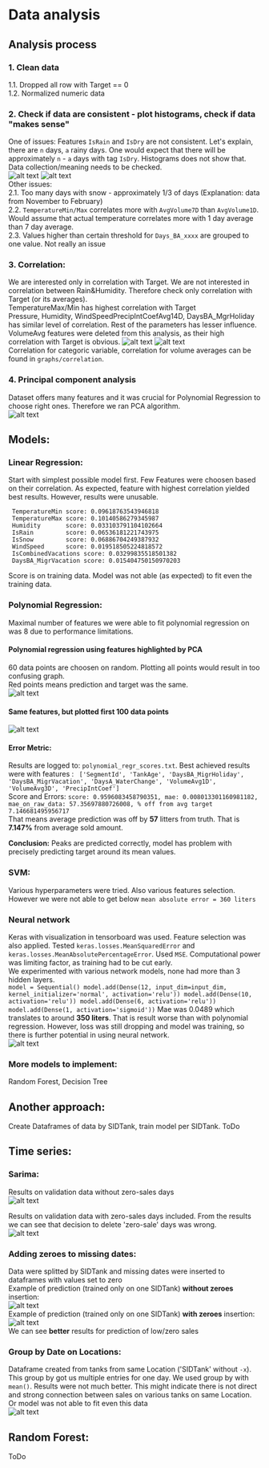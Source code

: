 # Data analysis

## Analysis process

### 1. Clean data
   1.1. Dropped all row with Target == 0 <br>
   1.2. Normalized numeric data
### 2. Check if data are consistent - plot histograms, check if data "makes sense"
   One of issues:
   Features `IsRain` and `IsDry` are not consistent. Let's explain, there are `n` days, `a` rainy days.
   One would expect that there will be approximately `n` - `a` days with tag `IsDry`.
   Histograms does not show that. Data collection/meaning needs to be checked.<br>
   ![alt text](graphs/feature_analysis/IsRain.png)
   ![alt text](graphs/feature_analysis/IsDry.png)<br>
   Other issues:<br> 2.1. Too many days with snow - approximately 1/3 of days (Explanation: data from November to February) <br>
   2.2. `TemperatureMin/Max` correlates more with `AvgVolume7D` than `AvgVolume1D`.
   Would assume that actual temperature correlates more with 1 day average than 7 day average. <br>
   2.3. Values higher than certain threshold for `Days_BA_xxxx` are grouped to one value. Not really an issue <br>
### 3. Correlation:
We are interested only in correlation with Target. We are not interested in correlation between Rain&Humidity.
Therefore check only correlation with Target (or its averages). <br>
TemperatureMax/Min has highest correlation with Target  <br>
Pressure, Humidity, WindSpeedPrecipIntCoefAvg14D, DaysBA_MgrHoliday has similar level of correlation.
Rest of the parameters has lesser influence.
   VolumeAvg features were deleted from this analysis, as their high correlation with Target is obvious.
   ![alt text](graphs/correlation/correlation_graph_Target.png)
   ![alt text](graphs/correlation/correlation_graph_sales_volume.png)
   <br> Correlation for categoric variable, correlation for volume averages can be found in `graphs/correlation`.

### 4. Principal component analysis

Dataset offers many features and it was crucial for Polynomial Regression to choose right ones.
Therefore we ran PCA algorithm. <br>
   ![alt text](graphs/feature_analysis/PCA.png)<br>

## Models:

### Linear Regression:
Start with simplest possible model first. Few Features were choosen based on their correlation.
As expected, feature with highest correlation yielded best results. However, results were unusable.
```
 TemperatureMin score: 0.09618763543946818
 TemperatureMax score: 0.10140586279345987
 Humidity       score: 0.033103791104102664
 IsRain         score: 0.06536181221743975
 IsSnow         score: 0.06886704249387932
 WindSpeed      score: 0.019518505224818572
 IsCombinedVacations score: 0.03299835518501382
 DaysBA_MigrVacation score: 0.015404750150970203
```
Score is on training data. Model was not able (as expected) to fit even the training data.

### Polynomial Regression:

Maximal number of features we were able to fit polynomial regression on was 8 due to performance limitations.
#### Polynomial regression using features highlighted by PCA
60 data points are choosen on random. Plotting all points would result in too confusing graph. <br>
Red points means prediction and target was the same. <br>
![alt text](graphs/regression/polynom_regression_unscaled_high_pca_scatter.png) <br>
#### Same features, but plotted first 100 data points <br>
![alt text](graphs/regression/polynom_regression_high_pca.png) <br>

#### Error Metric:
Results are logged to: `polynomial_regr_scores.txt`.
Best achieved results were with features : 
` ['SegmentId', 'TankAge', 'DaysBA_MigrHoliday', 'DaysBA_MigrVacation', 'DaysA_WaterChange', 'VolumeAvg1D', 'VolumeAvg3D', 'PrecipIntCoef']` <br>
Score and Errors: `score: 0.9596083458790351, mae: 0.008013301160981182, mae_on_raw_data: 57.35697880726008, % off from avg target 7.146681495956717`<br>
That means average prediction was off by **57** litters from truth. That is **7.147%** from average sold amount.

**Conclusion:** Peaks are predicted correctly, model has problem with precisely predicting target around its mean values. <br>

### SVM:

Various hyperparameters were tried. Also various features selection.<br>
However we were not able to get below `mean absolute error = 360 liters`


### Neural network

Keras with visualization in tensorboard was used. Feature selection was also applied.
Tested `keras.losses.MeanSquaredError` and `keras.losses.MeanAbsolutePercentageError`. Used `MSE`.
Computational power was limiting factor, as training had to be cut early. <br>
We experimented with various network models, none had more than 3 hidden layers. <br>
`
model = Sequential()
        model.add(Dense(12, input_dim=input_dim, kernel_initializer='normal', activation='relu'))
        model.add(Dense(10, activation='relu'))
        model.add(Dense(6, activation='relu'))
        model.add(Dense(1, activation='sigmoid'))
`
Mae was 0.0489 which translates to around **350 liters**. That is result worse than with polynomial regression.
However, loss was still dropping and model was training, so there is further potential in using neural network.<br>
![alt text](graphs/neural_net/long_train_TensorBoard.png) <br>


### More models to implement:
Random Forest, Decision Tree


## Another approach:
Create Dataframes of data by SIDTank, train model per SIDTank. ToDo

## Time series:

### Sarima:

Results on validation data without zero-sales days<br>
![alt text](graphs_time_series/sarimax_day_of_the_week.png) <br>


Results on validation data with zero-sales days included.
From the results we can see that decision to delete 'zero-sale' days was wrong.
<br>
![alt text](graphs_time_series/sarimax_day_of_the_week_zero_sale_days_included.png) <br>

### Adding zeroes to missing dates:
Data were splitted by SIDTank and missing dates were inserted to dataframes with values set to zero <br>
Example of prediction (trained only on one SIDTank) **without zeroes** insertion:<br>
![alt text](graphs_time_series/sarimax_on_tank_ids/110706-7.png) <br>
Example of prediction (trained only on one SIDTank) **with zeroes** insertion:<br>
![alt text](graphs_time_series/sarimax_dates_filled_zeroes_on_tank_ids/110706-7.png) <br>
We can see **better** results for prediction of low/zero sales


### Group by Date on Locations:
Dataframe created from tanks from same Location ('SIDTank' without ```-x```).
This group by got us multiple entries for one day. We used group by with ```mean()```.
Results were not much better.
This might indicate there is not direct and strong connection between sales on various tanks on same Location.<br>
Or model was not able to fit even this data <br>
![alt text](graphs_time_series/Sarimax_dates_filled_zeroes_on_locations_groupby_date/110706-7.png) <br>

## Random Forest:
ToDo
